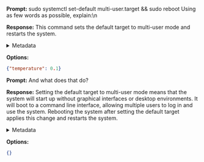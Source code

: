 **Prompt:**
sudo systemctl set-default multi-user.target && sudo reboot
 Using as few words as possible, explain:\n

**Response:**
This command sets the default target to multi-user mode and restarts the system.

<details><summary>Metadata</summary>

- Duration: 1030 ms
- Datetime: 2023-09-20T14:26:57.628262
- Model: gpt-3.5-turbo-0613

</details>

**Options:**
```json
{"temperature": 0.1}
```

**Prompt:**
And what does that do?

**Response:**
Setting the default target to multi-user mode means that the system will start up without graphical interfaces or desktop environments. It will boot to a command line interface, allowing multiple users to log in and use the system. Rebooting the system after setting the default target applies this change and restarts the system.

<details><summary>Metadata</summary>

- Duration: 2845 ms
- Datetime: 2023-09-20T14:27:16.203816
- Model: gpt-3.5-turbo-0613

</details>

**Options:**
```json
{}
```

